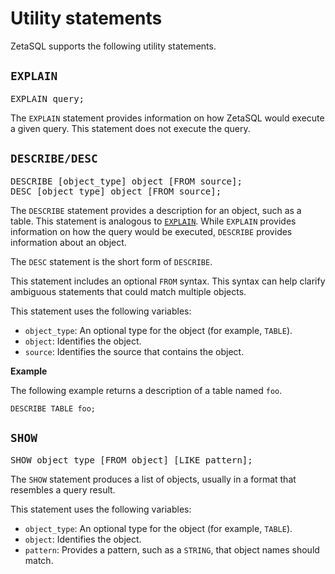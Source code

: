

<!-- mdlint off(WHITESPACE_LINE_LENGTH) -->

# Utility statements

ZetaSQL supports the following utility statements.

## `EXPLAIN`

<pre>
EXPLAIN query;
</pre>

The `EXPLAIN` statement provides information on how ZetaSQL would
execute a given query. This statement does not execute the query.

## `DESCRIBE/DESC`

<pre>
DESCRIBE [object_type] object [FROM source];
DESC [object_type] object [FROM source];
</pre>

The `DESCRIBE` statement provides a description for an object, such as a table.
This statement is analogous to [`EXPLAIN`][explain-statement].
While `EXPLAIN` provides
information on how the query would be executed, `DESCRIBE` provides information
about an object.

The `DESC` statement is the short form of `DESCRIBE`.

This statement includes an optional `FROM` syntax. This syntax can help clarify
ambiguous statements that could match multiple objects.

This statement uses the following variables:

+ `object_type`: An optional type for the object (for example,
  `TABLE`).
+ `object`: Identifies the object.
+ `source`: Identifies the source that contains the object.

**Example**

The following example returns a description of a table named `foo`.

```
DESCRIBE TABLE foo;
```

## `SHOW`

<pre>
SHOW object_type [FROM object] [LIKE pattern];
</pre>

The `SHOW` statement produces a list of objects, usually in a format that
resembles a query result.

This statement uses the following variables:

+ `object_type`: An optional type for the object (for example,
  `TABLE`).
+ `object`: Identifies the object.
+ `pattern`: Provides a pattern, such as a `STRING`, that object names should
  match.

<!-- mdlint off(WHITESPACE_LINE_LENGTH) -->

[explain-statement]: #explain

<!-- mdlint on -->

